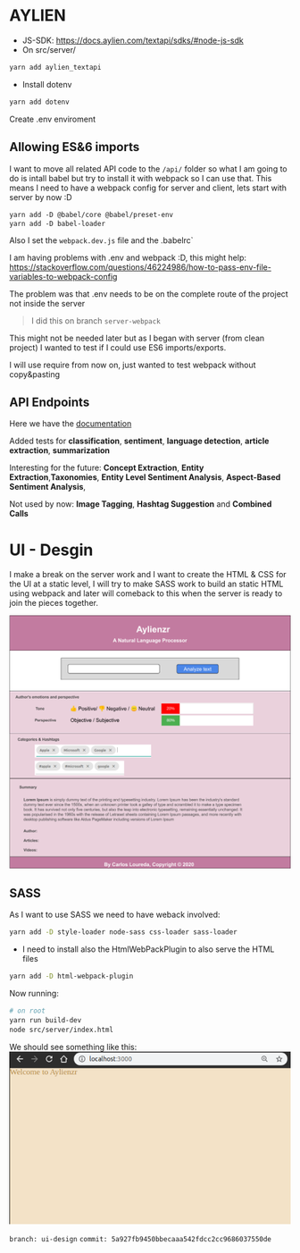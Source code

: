 # AYLIEN

- JS-SDK: https://docs.aylien.com/textapi/sdks/#node-js-sdk
- On src/server/

```bash
yarn add aylien_textapi
```

- Install dotenv

```bash
yarn add dotenv
```

Create .env enviroment

## Allowing ES&6 imports

I want to move all related API code to the `/api/` folder so what I am going to do is intall babel but try to install it with webpack so I can use that. This means I need to have a webpack config for server and client, lets start with server by now :D

```
yarn add -D @babel/core @babel/preset-env
yarn add -D babel-loader
```

Also I set the `webpack.dev.js` file and the .babelrc`

I am having problems with .env and webpack :D, this might help: https://stackoverflow.com/questions/46224986/how-to-pass-env-file-variables-to-webpack-config

The problem was that .env needs to be on the complete route of the project not inside the server

> I did this on branch `server-webpack`

This might not be needed later but as I began with server (from clean project)
I wanted to test if I could use ES6 imports/exports.

I will use require from now on, just wanted to test webpack without copy&pasting

## API Endpoints

Here we have the [documentation](https://docs.aylien.com/textapi/endpoints/#http-request)

Added tests for **classification**, **sentiment**, **language detection**, **article extraction**, **summarization**

Interesting for the future: **Concept Extraction**, **Entity Extraction**,**Taxonomies**, **Entity Level Sentiment Analysis**, **Aspect-Based Sentiment Analysis**,

Not used by now: **Image Tagging**, **Hashtag Suggestion** and **Combined Calls**

# UI - Desgin

I make a break on the server work and I want to create the HTML & CSS for the UI at a static level, I will try to make SASS work to build an static HTML using webpack and later will comeback to this when the server is ready to join the pieces together.

![Wireframe](./doc/ui-wireframe.png)

## SASS

As I want to use SASS we need to have weback involved:

```bash
yarn add -D style-loader node-sass css-loader sass-loader
```

- I need to install also the HtmlWebPackPlugin to also serve the HTML files

```bash
yarn add -D html-webpack-plugin
```

Now running:

```bash
# on root
yarn run build-dev
node src/server/index.html
```

We should see something like this:
![Wireframe](./doc/adding-sass-1.png)

`branch: ui-design`
`commit: 5a927fb9450bbecaaa542fdcc2cc9686037550de`
